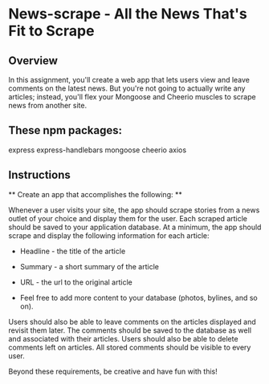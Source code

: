 # News-scrape - All the News That's Fit to Scrape


## Overview

In this assignment, you'll create a web app that lets users view and leave comments on the latest news. But you're not going to actually write any articles; instead, you'll flex your Mongoose and Cheerio muscles to scrape news from another site.


## These npm packages:


express
express-handlebars
mongoose
cheerio
axios


## Instructions

** Create an app that accomplishes the following: **

Whenever a user visits your site, the app should scrape stories from a news outlet of your choice and display them for the user. Each scraped article should be saved to your application database. At a minimum, the app should scrape and display the following information for each article:


 * Headline - the title of the article

 * Summary - a short summary of the article

 * URL - the url to the original article

 * Feel free to add more content to your database (photos, bylines, and so on).

Users should also be able to leave comments on the articles displayed and revisit them later. The comments should be saved to the database as well and associated with their articles. Users should also be able to delete comments left on articles. All stored comments should be visible to every user.


Beyond these requirements, be creative and have fun with this!
